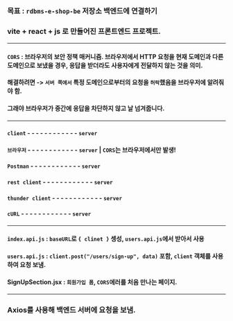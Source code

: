 ### 목표 : `rdbms-e-shop-be` 저장소 백엔드에 연결하기

### vite + react + js 로 만들어진 프론트엔드 프로젝트.

---

#### `CORS` : 브라우저의 보안 정책 매커니즘. 브라우저에서 HTTP 요청을 현재 도메인과 다른 도메인으로 보냈을 경우, 응답을 받더라도 사용자에게 전달하지 않는 것을 의미.

#### 해결하려면 -> `서버 쪽에서` 특정 도메인으로부터의 요청을 `허락`했음을 브라우저에 알려줘야 함.

#### 그래야 브라우저가 중간에 응답을 차단하지 않고 날 넘겨줍니다.

---

#### `client` - - - - - - - - - - - - `server`

#### `브라우저` - - - - - - - - - - - - `server` | `CORS`는 브라우저에서만 발생!

#### `Postman` - - - - - - - - - - - - `server`

#### `rest client` - - - - - - - - - - - - `server`

#### `thunder client` - - - - - - - - - - - - `server`

#### `cURL` - - - - - - - - - - - - `server`

---

#### `index.api.js` : `baseURL`로 `{ clinet }` 셍성, `users.api.js`에서 받아서 사용

#### `users.api.js` : `client.post("/users/sign-up", data)` 포함, `client` 객체를 사용하여 요청 보냄.

#### SignUpSection.jsx : `회원가입 폼`, `CORS`에러를 처음 만나는 페이지.

---

### Axios를 사용해 백엔드 서버에 요청을 보냄.
